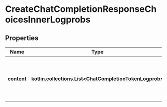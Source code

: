 
# CreateChatCompletionResponseChoicesInnerLogprobs

## Properties
Name | Type | Description | Notes
------------ | ------------- | ------------- | -------------
**content** | [**kotlin.collections.List&lt;ChatCompletionTokenLogprob&gt;**](ChatCompletionTokenLogprob.md) | A list of message content tokens with log probability information. | 



